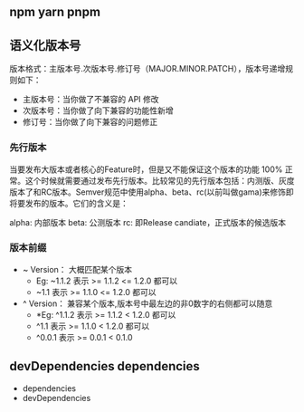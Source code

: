 
##  npm yarn pnpm 















## 语义化版本号
版本格式：主版本号.次版本号.修订号（MAJOR.MINOR.PATCH），版本号递增规则如下：

* 主版本号：当你做了不兼容的 API 修改
* 次版本号：当你做了向下兼容的功能性新增
* 修订号：当你做了向下兼容的问题修正

### 先行版本
当要发布大版本或者核心的Feature时，但是又不能保证这个版本的功能 100% 正常。这个时候就需要通过发布先行版本。比较常见的先行版本包括：内测版、灰度版本了和RC版本。Semver规范中使用alpha、beta、rc(以前叫做gama)来修饰即将要发布的版本。它们的含义是：

alpha: 内部版本
beta: 公测版本
rc: 即Release candiate，正式版本的候选版本

### 版本前缀
* ~ Version： 大概匹配某个版本
  * Eg: ~1.1.2 表示 >= 1.1.2 <= 1.2.0 都可以
  * ~1.1 表示 >= 1.1.0 <= 1.2.0 都可以
* ^ Version： 兼容某个版本,版本号中最左边的非0数字的右侧都可以随意
  * *Eg: ^1.1.2 表示 >= 1.1.2 < 1.2.0 都可以
  * ^1.1 表示 >= 1.1.0 < 1.2.0 都可以
  * ^0.0.1 表示 >= 0.0.1 < 0.1.0

## devDependencies  dependencies
* dependencies 
* devDependencies